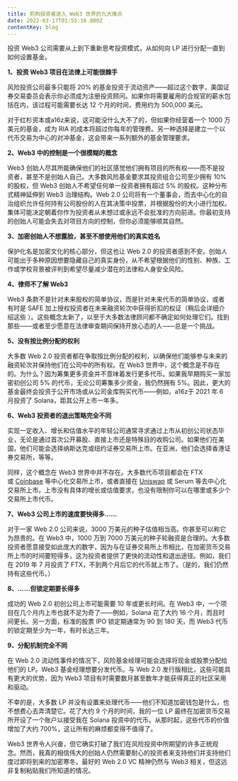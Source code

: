 ```yaml
---
title: 机构投资者进入 Web3 世界的九大难点
date: 2022-03-17T01:55:16.080Z
contentKey: blog
---
```

投资 Web3 公司需要从上到下重新思考投资模式，从如何向 LP 进行分配一直到如何设置基金。

**1、投资 Web3 项目在法律上可能很棘手**

风险投资公司最多只能将 20% 的基金投资于流动资产——超过这个数字，美国证券交易委员会表示你必须成为注册投资顾问。如果你将需要雇用的合规官的薪水包括在内，该过程可能需要长达 12 个月的时间，费用约为 500,000 美元。

对于红杉资本或a16z来说，这可能没什么大不了的，但如果你经营着一个 1000 万美元的基金，成为 RIA 的成本将超过你每年的管理费。另一种选择是建立一个以代币交易为中心的对冲基金，这会带来一系列额外的基金管理要求。

**2、Web3 中的控制是一个很模糊的概念**

Web3 创始人尽其所能确保他们的社区感觉他们拥有项目的所有权——而不是投资者，甚至不是创始人自己。大多数风险基金要求其投资组合公司至少拥有 10% 的股权，但 Web3 创始人不希望任何单一投资者拥有超过 5% 的股权。这种分布式精神延伸到 Web3 治理结构。Web 2.0 公司将有一个董事会，而去中心化的自治组织允许任何持有公司股份的人在其决策中投票，并根据股份的大小进行加权。集体可能决定朝着你作为投资者从未想过或永远不会批准的方向前进。你最初支持的创始人可能会失去对项目方向的控制，但你必须能够顺其自然。

**3、加密创始人不想露脸，甚至不想使用他们的真实姓名**

保护化名是加密文化的核心部分，但这也让 Web 2.0 的投资者感到不安。创始人可能出于多种原因想要隐藏自己的真实身份，从不希望根据他们的性别、种族、工作或学校背景被评判到希望尽量减少潜在的法律和人身安全风险。

**4、律师不了解 Web3**

Web3 条款不是针对未来股权的简单协议，而是针对未来代币的简单协议，或者有时是 SAFE 加上授权投资者在未来融资轮次中获得折扣的权证（稍后会详细介绍这些 ）。这些概念太新了，以至于大多数法律顾问都不确定如何处理它们。找到那些——或者至少愿意在法律审查期间保持开放心态的人——总是一个挑战。

**5、没有按比例分配的权利**

大多数 Web 2.0 投资者都在争取按比例分配的权利，以确保他们能够参与未来的融资轮次并保持他们在公司中的所有权。在 Web3 世界中，这个概念是不存在的。为什么？因为筹集更多资金并不意味着发行更多代币。如果我早期购买一家加密初创公司 5% 的代币，无论公司筹集多少资金，我仍然拥有 5%。因此，更大的基金最终会投资于公开市场或从公司金库购买代币——例如，a16z于 2021 年 6 月投资了 Solana，距其公开上市一年多。

**6、Web3 投资者的退出策略完全不同**

实现一定收入、增长和估值水平的年轻公司通常寻求通过上市从初创公司状态毕业，无论是通过首次公开募股、直接上市还是特殊目的收购公司。如果他们在美国，他们可能会选择纳斯达克或纽约证券交易所上市。在亚洲，他们会选择香港证券交易所，等等。

同样，这个概念在 Web3 世界中并不存在。大多数代币项目都会在 FTX 或 [Coinbase](<>) 等中心化交易所上市，或者直接在 [Uniswap](<>) 或 Serum 等去中心化交易所上市。上市没有具体的增长或估值要求，也没有限制你可以在哪里或多少个交易所上市代币。 

**7、Web3 公司上市的速度要快得多……**

对于一家 Web 2.0 公司来说，3000 万美元的种子估值相当高。你甚至可以称它为昂贵的。在 Web3 中，1000 万到 7000 万美元的种子轮融资是合理的。大多数投资者愿意接受如此庞大的数字，因为与在证券交易所上市相比，在加密货币交易所上市的时间要短得多，这为投资者提供了更快的流动性和退出途径。例如，我们在 2019 年 7 月投资了 FTX，不到两个月后它的代币就上市了。（是的，我们仍然持有这些代币。） 

**8、……但锁定期要长得多**

成功的 Web 2.0 初创公司上市可能需要 10 年或更长时间。在 Web3 中，一个项目在几个月内上市也就不足为奇了——例如，Solana 花了大约 16 个月，而且时间更长。另一方面，标准的股票 IPO 锁定期通常为 90 到 180 天，而 Web3 代币的锁定期至少为一年，有时长达三年。

**9、分配机制完全不同**

在 Web 2.0 流动性事件的情况下，风险基金经理可能会选择将现金或股票分配给他们的 LP。Web3 基金经理想要分发代币。与 Web 2.0 发行版相比，这些可能具有更大的优势，因为 Web3 项目有时需要数月甚至数年才能获得真正的社区采用和驱动。

不幸的是，大多数 LP 并没有设置来处理代币——他们不知道加密钱包是什么，也不想费心去弄清楚它。花了大约 9 个月的时间，我的一位 LP 最终在加密货币交易所开设了一个账户以接受我在 Solana 投资中的代币。从那时起，这些代币的价值增加了大约 700%，这让所有的麻烦都变得不值得了。

Web3 世界令人兴奋，但它确实打破了我们在风险投资中所期望的许多正统观念。然而，我真的相信伟大的创始人仍然需要耐心的投资者来支持他们并支持他们度过即将到来的加密寒冬。最好的 Web 2.0 VC 精神仍然与 Web3 相关，但这远非复制粘贴我们所知道的情况。